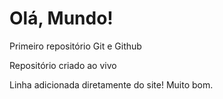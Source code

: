# Olá, Mundo!
 Primeiro repositório Git e Github
 
 Repositório criado ao vivo
 
 Linha adicionada diretamente do site! Muito bom.
